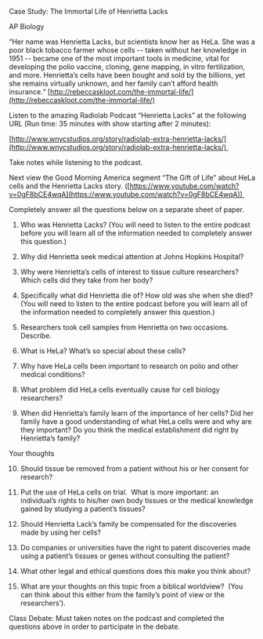 Case Study: The Immortal Life of Henrietta Lacks

AP Biology

  

“Her name was Henrietta Lacks, but scientists know her as HeLa. She was a poor black tobacco farmer whose cells -- taken without her knowledge in 1951 -- became one of the most important tools in medicine, vital for developing the polio vaccine, cloning, gene mapping, in vitro fertilization, and more. Henrietta’s cells have been bought and sold by the billions, yet she remains virtually unknown, and her family can’t afford health insurance.“ [http://rebeccaskloot.com/the-immortal-life/](http://rebeccaskloot.com/the-immortal-life/)

  

Listen to the amazing Radiolab Podcast “Henrietta Lacks” at the following URL (Run time: 35 minutes with show starting after 2 minutes): 

[http://www.wnycstudios.org/story/radiolab-extra-henrietta-lacks/](http://www.wnycstudios.org/story/radiolab-extra-henrietta-lacks/) 

  

Take notes while listening to the podcast.

  

Next view the Good Morning America segment “The Gift of Life” about HeLa cells and the Henrietta Lacks story. ([https://www.youtube.com/watch?v=0gF8bCE4wqA](https://www.youtube.com/watch?v=0gF8bCE4wqA)) 

  

Completely answer all the questions below on a separate sheet of paper. 

1.  Who was Henrietta Lacks? (You will need to listen to the entire podcast before you will learn all of the information needed to completely answer this question.)
    
2.  Why did Henrietta seek medical attention at Johns Hopkins Hospital?
    
3.  Why were Henrietta’s cells of interest to tissue culture researchers? Which cells did they take from her body?
    
4.  Specifically what did Henrietta die of? How old was she when she died? (You will need to listen to the entire podcast before you will learn all of the information needed to completely answer this question.)
    
5.  Researchers took cell samples from Henrietta on two occasions. Describe.
    
6.  What is HeLa? What’s so special about these cells?
    
7.  Why have HeLa cells been important to research on polio and other medical conditions?
    
8.  What problem did HeLa cells eventually cause for cell biology researchers?
    
9.  When did Henrietta’s family learn of the importance of her cells? Did her family have a good understanding of what HeLa cells were and why are they important? Do you think the medical establishment did right by Henrietta’s family?
    

  

Your thoughts

10.  Should tissue be removed from a patient without his or her consent for research?
    
11.  Put the use of HeLa cells on trial.  What is more important: an individual’s rights to his/her own body tissues or the medical knowledge gained by studying a patient’s tissues?
    
12.  Should Henrietta Lack’s family be compensated for the discoveries made by using her cells?
    
13.  Do companies or universities have the right to patent discoveries made using a patient’s tissues or genes without consulting the patient?
    
14.  What other legal and ethical questions does this make you think about?
    
15.  What are your thoughts on this topic from a biblical worldview?  (You can think about this either from the family’s point of view or the researchers’).  
    

  
  

Class Debate: Must taken notes on the podcast and completed the questions above in order to participate in the debate.